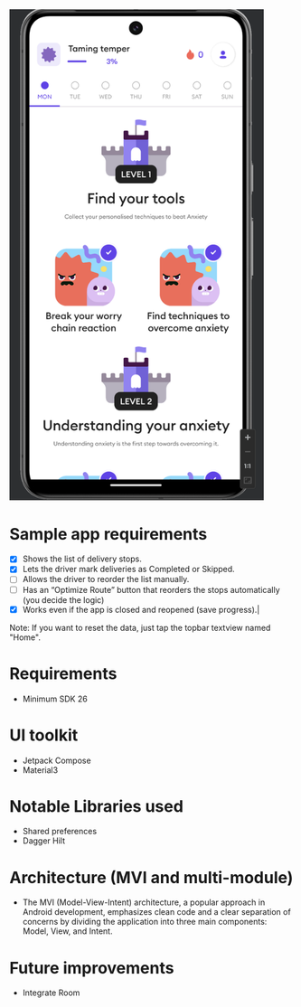 <img src="https://github.com/franciscerio/ota-android/blob/master/images/Screen%20Shot%202024-08-21%20at%208.33.27%20PM.png" width="450"/>

# Sample app requirements
- [x] Shows the list of delivery stops.
- [x] Lets the driver mark deliveries as Completed or Skipped.
- [ ] Allows the driver to reorder the list manually.
- [ ] Has an “Optimize Route” button that reorders the stops automatically (you
  decide the logic)
- [x] Works even if the app is closed and reopened (save progress).|

Note:
If you want to reset the data, just tap the topbar textview named "Home".


# Requirements
- Minimum SDK 26

# UI toolkit
- Jetpack Compose
- Material3

# Notable Libraries used
- Shared preferences
- Dagger Hilt

# Architecture (MVI and multi-module)
- The MVI (Model-View-Intent) architecture, a popular approach in Android development, emphasizes clean code and a clear separation of concerns by dividing the application into three main components: Model, View, and Intent.

# Future improvements
- Integrate Room 
